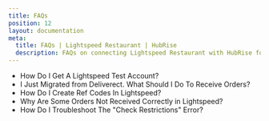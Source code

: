 ```yaml
---
title: FAQs
position: 12
layout: documentation
meta:
  title: FAQs | Lightspeed Restaurant | HubRise
  description: FAQs on connecting Lightspeed Restaurant with HubRise for your EPOS to work with other apps as a cohesive whole. Connect apps and synchronise your data.
---
```


- <Link to="/apps/lightspeed-restaurant/faqs/get-lightspeed-test-account/">How Do I Get A Lightspeed Test Account?</Link>
- <Link to="/apps/lightspeed-restaurant/faqs/migrating-from-deliverect/">I Just Migrated from Deliverect. What Should I Do To Receive Orders?</Link>
- <Link to="/apps/lightspeed-restaurant/faqs/create-ref-codes/">How Do I Create Ref Codes In Lightspeed?</Link>
- <Link to="/apps/lightspeed-restaurant/faqs/troubleshooting-failed-orders/">Why Are Some Orders Not Received Correctly in Lightspeed?</Link>
- <Link to="/apps/lightspeed-restaurant/faqs/check-restrictions-error/">How Do I Troubleshoot The "Check Restrictions" Error?</Link>
